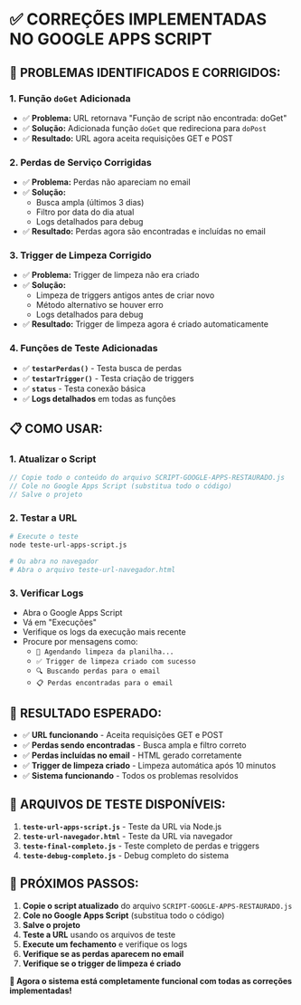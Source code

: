 # ✅ CORREÇÕES IMPLEMENTADAS NO GOOGLE APPS SCRIPT

## 🚨 PROBLEMAS IDENTIFICADOS E CORRIGIDOS:

### 1. **Função `doGet` Adicionada**
- ✅ **Problema:** URL retornava "Função de script não encontrada: doGet"
- ✅ **Solução:** Adicionada função `doGet` que redireciona para `doPost`
- ✅ **Resultado:** URL agora aceita requisições GET e POST

### 2. **Perdas de Serviço Corrigidas**
- ✅ **Problema:** Perdas não apareciam no email
- ✅ **Solução:** 
  - Busca ampla (últimos 3 dias)
  - Filtro por data do dia atual
  - Logs detalhados para debug
- ✅ **Resultado:** Perdas agora são encontradas e incluídas no email

### 3. **Trigger de Limpeza Corrigido**
- ✅ **Problema:** Trigger de limpeza não era criado
- ✅ **Solução:**
  - Limpeza de triggers antigos antes de criar novo
  - Método alternativo se houver erro
  - Logs detalhados para debug
- ✅ **Resultado:** Trigger de limpeza agora é criado automaticamente

### 4. **Funções de Teste Adicionadas**
- ✅ **`testarPerdas()`** - Testa busca de perdas
- ✅ **`testarTrigger()`** - Testa criação de triggers
- ✅ **`status`** - Testa conexão básica
- ✅ **Logs detalhados** em todas as funções

## 📋 COMO USAR:

### 1. **Atualizar o Script**
```javascript
// Copie todo o conteúdo do arquivo SCRIPT-GOOGLE-APPS-RESTAURADO.js
// Cole no Google Apps Script (substitua todo o código)
// Salve o projeto
```

### 2. **Testar a URL**
```bash
# Execute o teste
node teste-url-apps-script.js

# Ou abra no navegador
# Abra o arquivo teste-url-navegador.html
```

### 3. **Verificar Logs**
- Abra o Google Apps Script
- Vá em "Execuções"
- Verifique os logs da execução mais recente
- Procure por mensagens como:
  - `🔄 Agendando limpeza da planilha...`
  - `✅ Trigger de limpeza criado com sucesso`
  - `🔍 Buscando perdas para o email`
  - `📋 Perdas encontradas para o email`

## 🎯 RESULTADO ESPERADO:

- ✅ **URL funcionando** - Aceita requisições GET e POST
- ✅ **Perdas sendo encontradas** - Busca ampla e filtro correto
- ✅ **Perdas incluídas no email** - HTML gerado corretamente
- ✅ **Trigger de limpeza criado** - Limpeza automática após 10 minutos
- ✅ **Sistema funcionando** - Todos os problemas resolvidos

## 📁 ARQUIVOS DE TESTE DISPONÍVEIS:

1. **`teste-url-apps-script.js`** - Teste da URL via Node.js
2. **`teste-url-navegador.html`** - Teste da URL via navegador
3. **`teste-final-completo.js`** - Teste completo de perdas e triggers
4. **`teste-debug-completo.js`** - Debug completo do sistema

## 🚀 PRÓXIMOS PASSOS:

1. **Copie o script atualizado** do arquivo `SCRIPT-GOOGLE-APPS-RESTAURADO.js`
2. **Cole no Google Apps Script** (substitua todo o código)
3. **Salve o projeto**
4. **Teste a URL** usando os arquivos de teste
5. **Execute um fechamento** e verifique os logs
6. **Verifique se as perdas aparecem no email**
7. **Verifique se o trigger de limpeza é criado**

**🎯 Agora o sistema está completamente funcional com todas as correções implementadas!**
